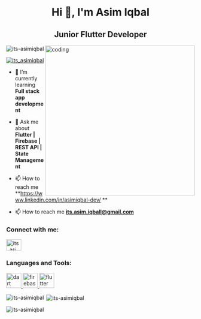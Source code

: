 <h1 align="center">Hi 👋, I'm Asim Iqbal</h1>
<h2 align="center">Junior Flutter Developer</h2>
<img align="right" alt="coding" width="400" src="https://cdn.dribbble.com/users/330915/screenshots/3587000/10_coding_dribbble.gif"

<p align="left"> <img src="https://komarev.com/ghpvc/?username=its-asimiqbal&label=Profile%20views&color=0e75b6&style=flat" alt="its-asimiqbal" /> </p>

<p align="left"> <a href="https://twitter.com/its_asimiqbal" target="blank"><img src="https://img.shields.io/twitter/follow/its_asimiqbal?logo=twitter&style=for-the-badge" alt="its_asimiqbal" /></a> </p>

- 🌱 I’m currently learning **Full stack app development**

- 💬 Ask me about **Flutter | Firebase | REST API | State Management**
  
- 📫 How to reach me **https://www.linkedin.com/in/asimiqbal-dev/ **

- 📫 How to reach me **its.asim.iqball@gmail.com**

<h3 align="left">Connect with me:</h3>
<p align="left">
<a href="https://twitter.com/its_asimiqbal" target="blank"><img align="center" src="https://raw.githubusercontent.com/rahuldkjain/github-profile-readme-generator/master/src/images/icons/Social/twitter.svg" alt="its_asimiqbal" height="30" width="40" /></a>
</p>

<h3 align="left">Languages and Tools:</h3>
<p align="left"> <a href="https://dart.dev" target="_blank" rel="noreferrer"> <img src="https://www.vectorlogo.zone/logos/dartlang/dartlang-icon.svg" alt="dart" width="40" height="40"/> </a> <a href="https://firebase.google.com/" target="_blank" rel="noreferrer"> <img src="https://www.vectorlogo.zone/logos/firebase/firebase-icon.svg" alt="firebase" width="40" height="40"/> </a> <a href="https://flutter.dev" target="_blank" rel="noreferrer"> <img src="https://www.vectorlogo.zone/logos/flutterio/flutterio-icon.svg" alt="flutter" width="40" height="40"/> </a> </p>

<p><img align="left" src="https://github-readme-stats.vercel.app/api/top-langs?username=its-asimiqbal&show_icons=true&locale=en&layout=compact" alt="its-asimiqbal" /></p>

<p>&nbsp;<img align="center" src="https://github-readme-stats.vercel.app/api?username=its-asimiqbal&show_icons=true&locale=en" alt="its-asimiqbal" /></p>

<p><img align="center" src="https://github-readme-streak-stats.herokuapp.com/?user=its-asimiqbal&" alt="its-asimiqbal" /></p>
